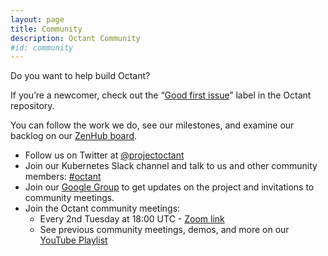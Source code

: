 ```yaml
---
layout: page
title: Community
description: Octant Community
#id: community
---
```

Do you want to help build Octant?

If you’re a newcomer, check out the “[Good first issue](https://github.com/vmware-tanzu/octant/labels/good%20first%20issue)” label in the Octant repository.

You can follow the work we do, see our milestones, and examine our backlog on our [ZenHub board](https://app.zenhub.com/workspaces/octant-5ba2bc534b5806bc2be8fa8d/board).

* Follow us on Twitter at [@projectoctant](https://twitter.com/projectoctant)
* Join our Kubernetes Slack channel and talk to us and other community members: [#octant](https://kubernetes.slack.com/app_redirect?channel=CM37M9FCG)
* Join our [Google Group](http://groups.google.com/forum/#!forum/project-octant) to get updates on the project and invitations to community meetings.
* Join the Octant community meetings:
  * Every 2nd Tuesday at 18:00 UTC - [Zoom link](https://VMware.zoom.us/j/627117615)
  * See previous community meetings, demos, and more on our [YouTube Playlist](https://www.youtube.com/playlist?list=PL7bmigfV0EqQ55lLisHHy2n1MDuRZasrR)
